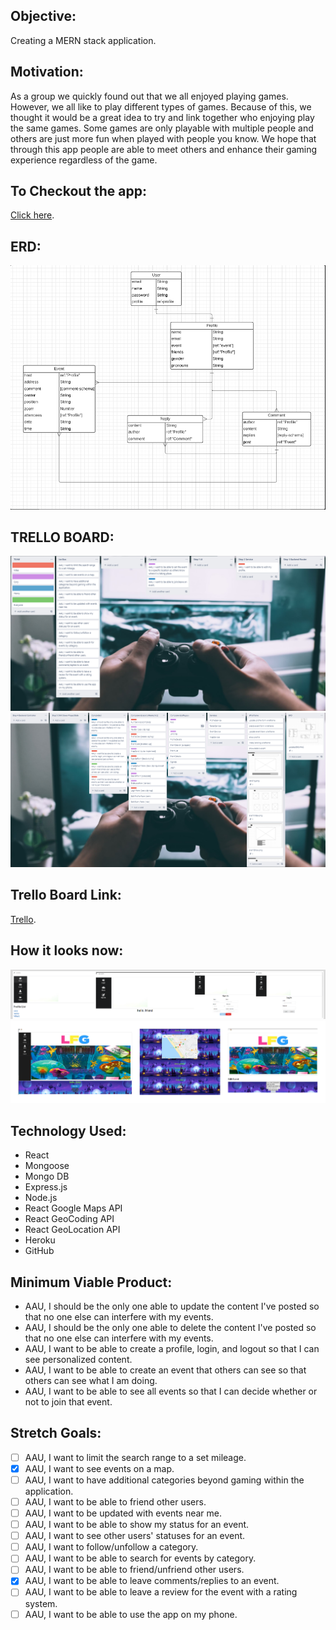 ##  Objective:
Creating a MERN stack application.
## Motivation:
As a group we quickly found out that we all enjoyed playing games.  However, we all like to play different types of games.  Because of this, we thought it would be a great idea to try and link together who enjoying play the same games.  Some games are only playable with multiple people and others are just more fun when played with people you know.  We hope that through this app people are able to meet others and enhance their gaming experience regardless of the game.

## To Checkout the app:
[Click here](https://lfg-project.herokuapp.com/).

## ERD:
<img src='public/readmeimg/ERD.png'>

## TRELLO BOARD:

<img src ='public/readmeimg/trello1.png'>
<img src ='public/readmeimg/trello2.png'>

## Trello Board Link:
[Trello](https://trello.com/b/Q86Qd1Nj/lfg).

## How it looks now:
<img src='public/readmeimg/webapp.png'>
<img src='public/readmeimg/lfg.png'>

## Technology Used:
- React  
- Mongoose
- Mongo DB
- Express.js
- Node.js
- React Google Maps API
- React GeoCoding API
- React GeoLocation API
- Heroku
- GitHub

## Minimum Viable Product:

- AAU, I should be the only one able to update the content I've posted so that no one else can interfere with my events.
- AAU, I should be the only one able to delete the content I've posted so that no one else can interfere with my events.
- AAU, I want to be able to create a profile, login, and logout so that I can see personalized content.
- AAU, I want to be able to create an event that others can see so that others can see what I am doing.
- AAU, I want to be able to see all events so that I can decide whether or not to join that event.

## Stretch Goals:

- [ ] AAU, I want to limit the search range to a set mileage.
- [x] AAU, I want to see events on a map.
- [ ] AAU, I want to have additional categories beyond gaming within the application.
- [ ] AAU, I want to be able to friend other users.
- [ ] AAU, I want to be updated with events near me.
- [ ] AAU, I want to be able to show my status for an event.
- [ ] AAU, I want to see other users' statuses for an event.
- [ ] AAU, I want to follow/unfollow a category.
- [ ] AAU, I want to be able to search for events by category.
- [ ] AAU, I want to be able to friend/unfriend other users.
- [x] AAU, I want to be able to leave comments/replies to an event.
- [ ] AAU, I want to be able to leave a review for the event with a rating system.
- [ ] AAU, I want to be able to use the app on my phone.
